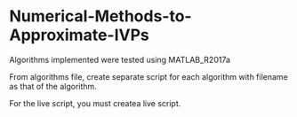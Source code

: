 # Numerical-Methods-to-Approximate-IVPs


Algorithms implemented were tested using MATLAB_R2017a

From algorithms file, create separate script for each algorithm with filename as that of the algorithm.

For the live script, you must createa live script.

